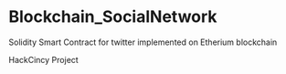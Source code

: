 # Blockchain_SocialNetwork
Solidity Smart Contract for twitter implemented on Etherium blockchain

HackCincy Project
